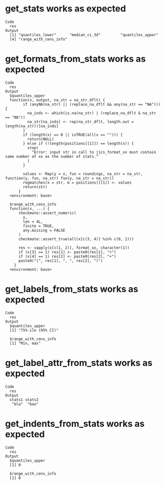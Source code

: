 # get_stats works as expected

    Code
      res
    Output
      [1] "quantiles_lower"      "median_ci_3d"         "quantiles_upper"     
      [4] "range_with_cens_info"

# get_formats_from_stats works as expected

    Code
      res
    Output
      $quantiles_upper
      function(x, output, na_str = na_str_dflt) {
            if (anyNA(na_str) || (replace_na_dflt && any(na_str == "NA"))) {
              na_inds <- which(is.na(na_str) | (replace_na_dflt & na_str == "NA"))
              na_str[na_inds] <- rep(na_str_dflt, length.out = length(na_str))[na_inds]
            }
            if (length(x) == 0 || isTRUE(all(x == ""))) {
              return(NULL)
            } else if (!length(positions[[1]]) == length(x)) {
              stop(
                "Error: input str in call to jjcs_format_xx must contain same number of xx as the number of stats."
              )
            }
      
            values <- Map(y = x, fun = roundings, na_str = na_str, function(y, fun, na_str) fun(y, na_str = na_str))
            regmatches(x = str, m = positions)[[1]] <- values
            return(str)
          }
      <environment: base>
      
      $range_with_cens_info
      function(x, ...) {
          checkmate::assert_numeric(
            x,
            len = 4L,
            finite = TRUE,
            any.missing = FALSE
          )
          checkmate::assert_true(all(x[c(3, 4)] %in% c(0, 1)))
      
          res <- vapply(x[c(1, 2)], format_xx, character(1))
          if (x[3] == 1) res[1] <- paste0(res[1], "+")
          if (x[4] == 1) res[2] <- paste0(res[2], "+")
          paste0("(", res[1], ", ", res[2], ")")
        }
      <environment: base>
      

# get_labels_from_stats works as expected

    Code
      res
    Output
      $quantiles_upper
      [1] "75%-ile (95% CI)"
      
      $range_with_cens_info
      [1] "Min, max"
      

# get_label_attr_from_stats works as expected

    Code
      res
    Output
      stats1 stats2 
       "bla"  "boo" 

# get_indents_from_stats works as expected

    Code
      res
    Output
      $quantiles_upper
      [1] 0
      
      $range_with_cens_info
      [1] 0
      

